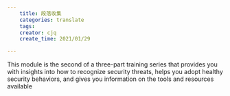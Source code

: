 ```yaml
---
    title: 段落收集
    categories: translate
    tags:
    creator: cjq
    create_time: 2021/01/29

---
```




This module is the second of a three-part training series that provides you with insights into how to recognize security threats, helps you adopt healthy security behaviors, and gives you information on the tools and resources available
